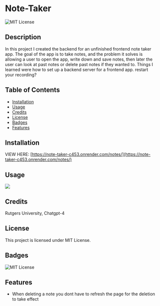   # Note-Taker

  ![MIT License](https://img.shields.io/badge/License-MIT-yellow.svg)

  ## Description
  
  In this project I created the backend for an unfinished frontend note taker app. The goal of the app is to take notes, and the problem it solves is allowing a user to open the app, write down and save notes, then later the user can look at past notes or delete past notes if they wanted to. Things I learned were how to set up a backend server for a frontend app. restart your recording?
  
  ## Table of Contents 
    
  - [Installation](#installation)
  - [Usage](#usage)
  - [Credits](#credits)
  - [License](#license)
  - [Badges](#badges)
  - [Features](#features)

  ## Installation
  
  VIEW HERE: [https://note-taker-c453.onrender.com/notes/](https://note-taker-c453.onrender.com/notes/)

  ## Usage
  
  ![]('/public/assets/images/search-thing.gif')
  
  ## Credits
  
  Rutgers University, Chatgpt-4
  
  ## License
  
  This project is licensed under MIT License.  
  
  ## Badges
  
  ![MIT License](https://img.shields.io/badge/License-MIT-yellow.svg)
    
  ## Features
  
  - When deleting a note you dont have to refresh the page for the deletion to take effect
  
  
